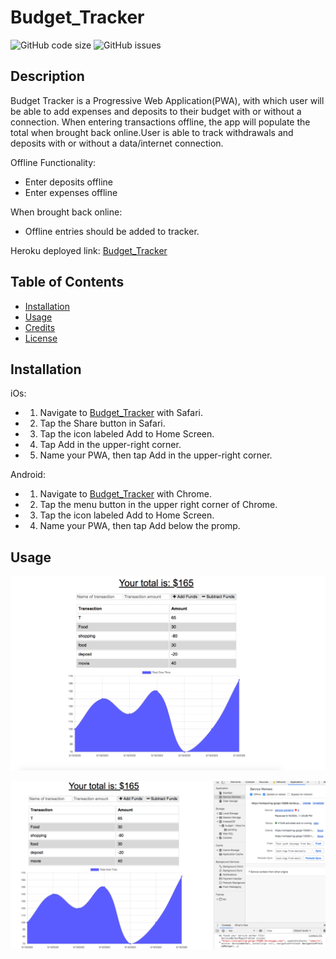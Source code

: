 # Budget_Tracker

![GitHub code size](https://img.shields.io/github/languages/code-size/RensyAikara/Budget_Tracker)
![GitHub issues](https://img.shields.io/github/issues/RensyAikara/Budget_Tracker.svg)

## Description
Budget Tracker is a Progressive Web Application(PWA), with which user will be able to add expenses and deposits to their budget with or without a connection. When entering transactions offline, the app will populate the total when brought back online.User is able to track withdrawals and deposits with or without a data/internet connection. 

Offline Functionality:
  * Enter deposits offline
  * Enter expenses offline

When brought back online:
  * Offline entries should be added to tracker.

Heroku deployed link: [Budget_Tracker](https://whispering-gorge-72509.herokuapp.com/)
## Table of Contents
* [Installation](#installation)
* [Usage](#usage)
* [Credits](#credits)
* [License](#license)

## Installation
iOs:
  * 1. Navigate to [Budget_Tracker](https://whispering-gorge-72509.herokuapp.com/) with Safari.
  * 2. Tap the Share button in Safari.
  * 3. Tap the icon labeled Add to Home Screen.
  * 4. Tap Add in the upper-right corner.
  * 5. Name your PWA, then tap Add in the upper-right corner.

Android:
  * 1. Navigate to [Budget_Tracker](https://whispering-gorge-72509.herokuapp.com/) with Chrome.
  * 2. Tap the menu button in the upper right corner of Chrome.
  * 3. Tap the icon labeled Add to Home Screen.
  * 4. Name your PWA, then tap Add below the promp.

## Usage
![Transaction](/screenshots/transaction.png)

![Offline](/screenshots/offline.png)


